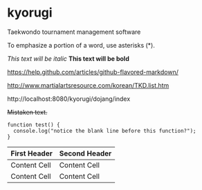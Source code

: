 # kyorugi
Taekwondo tournament management software

To emphasize a portion of a word, use asterisks (*).

*This text will be italic*
**This text will be bold**


https://help.github.com/articles/github-flavored-markdown/

http://www.martialartsresource.com/korean/TKD.list.htm

http://localhost:8080/kyorugi/dojang/index

~~Mistaken text.~~

```
function test() {
  console.log("notice the blank line before this function?");
}
```

| First Header  | Second Header |
| ------------- | ------------- |
| Content Cell  | Content Cell  |
| Content Cell  | Content Cell  |